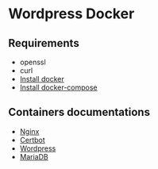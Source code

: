 # Wordpress Docker

## Requirements
- openssl
- curl
- [Install docker](https://docs.docker.com/engine/install/ubuntu/)
- [Install docker-compose](https://docs.docker.com/compose/install/)

## Containers documentations
- [Nginx](https://hub.docker.com/_/nginx)
- [Certbot](https://hub.docker.com/r/certbot/certbot)
- [Wordpress](https://hub.docker.com/_/wordpress)
- [MariaDB](https://hub.docker.com/_/mariadb)

# 